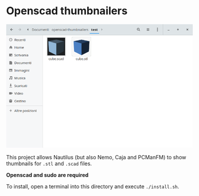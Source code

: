 # Openscad thumbnailers

![](screenshot.png)

This project allows Nautilus (but also Nemo, Caja and PCManFM) to show thumbnails for `.stl` and `.scad` files.

**Openscad and sudo are required**

To install, open a terminal into this directory and execute `./install.sh`.